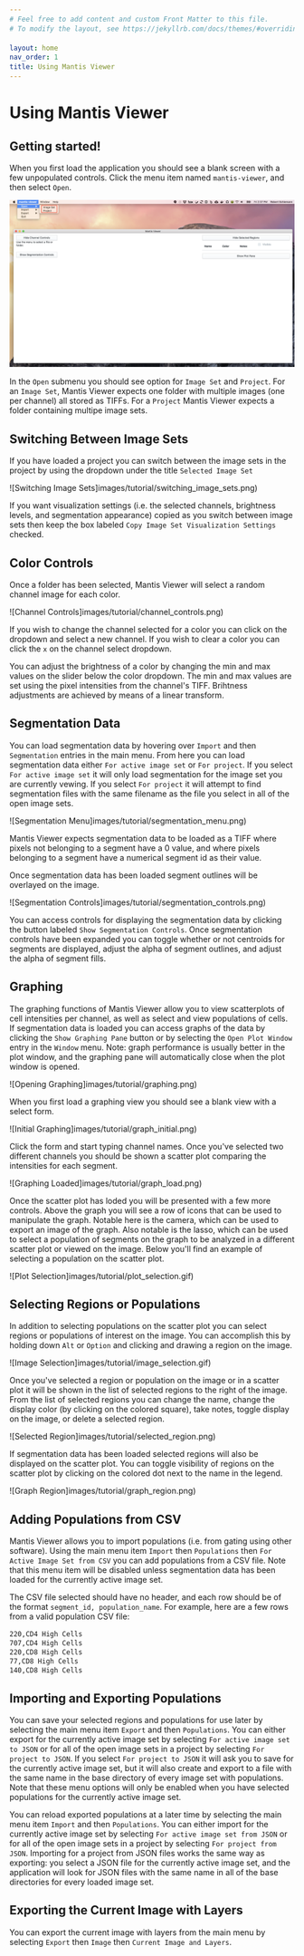 ```yaml
---
# Feel free to add content and custom Front Matter to this file.
# To modify the layout, see https://jekyllrb.com/docs/themes/#overriding-theme-defaults

layout: home
nav_order: 1
title: Using Mantis Viewer
---
```


# Using Mantis Viewer

## Getting started!

When you first load the application you should see a blank screen with a few unpopulated controls. Click the menu item named `mantis-viewer`, and then select `Open`.

![Application Load](images/tutorial/application_load.png)

In the `Open` submenu you should see option for `Image Set` and `Project`. For an `Image Set`, Mantis Viewer expects one folder with multiple images (one per channel) all stored as TIFFs. For a `Project` Mantis Viewer expects a folder containing multipe image sets.

## Switching Between Image Sets

If you have loaded a project you can switch between the image sets in the project by using the dropdown under the title `Selected Image Set`

![Switching Image Sets]images/tutorial/switching_image_sets.png)

If you want visualization settings (i.e. the selected channels, brightness levels, and segmentation appearance) copied as you switch between image sets then keep the box labeled `Copy Image Set Visualization Settings` checked.

## Color Controls

Once a folder has been selected, Mantis Viewer will select a random channel image for each color.

![Channel Controls]images/tutorial/channel_controls.png)

If you wish to change the channel selected for a color you can click on the dropdown and select a new channel. If you wish to clear a color you can click the `x` on the channel select dropdown.

You can adjust the brightness of a color by changing the min and max values on the slider below the color dropdown. The min and max values are set using the pixel intensities from the channel's TIFF. Brihtness adjustments are achieved by means of a linear transform.

## Segmentation Data

You can load segmentation data by hovering over `Import` and then `Segmentation` entries in the main menu. From here you can load segmentation data either `For active image set` or `For project`. If you select `For active image set` it will only load segmentation for the image set you are currently vewing. If you select `For project` it will attempt to find segmentation files with the same filename as the file you select in all of the open image sets.

![Segmentation Menu]images/tutorial/segmentation_menu.png)

Mantis Viewer expects segmentation data to be loaded as a TIFF where pixels not belonging to a segment have a 0 value, and where pixels belonging to a segment have a numerical segment id as their value.

Once segmentation data has been loaded segment outlines will be overlayed on the image.

![Segmentation Controls]images/tutorial/segmentation_controls.png)

You can access controls for displaying the segmentation data by clicking the button labeled `Show Segmentation Controls`. Once segmentation controls have been expanded you can toggle whether or not centroids for segments are displayed, adjust the alpha of segment outlines, and adjust the alpha of segment fills.

## Graphing

The graphing functions of Mantis Viewer allow you to view scatterplots of cell intensities per channel, as well as select and view populations of cells. If segmentation data is loaded you can access graphs of the data by clicking the `Show Graphing Pane` button or by selecting the `Open Plot Window` entry in the `Window` menu. Note: graph performance is usually better in the plot window, and the graphing pane will automatically close when the plot window is opened.

![Opening Graphing]images/tutorial/graphing.png)

When you first load a graphing view you should see a blank view with a select form.

![Initial Graphing]images/tutorial/graph_initial.png)

Click the form and start typing channel names. Once you've selected two different channels you should be shown a scatter plot comparing the intensities for each segment.

![Graphing Loaded]images/tutorial/graph_load.png)

Once the scatter plot has loded you will be presented with a few more controls. Above the graph you will see a row of icons that can be used to manipulate the graph. Notable here is the camera, which can be used to export an image of the graph. Also notable is the lasso, which can be used to select a population of segments on the graph to be analyzed in a different scatter plot or viewed on the image. Below you'll find an example of selecting a population on the scatter plot.

![Plot Selection]images/tutorial/plot_selection.gif)

## Selecting Regions or Populations

In addition to selecting populations on the scatter plot you can select regions or populations of interest on the image. You can accomplish this by holding down `Alt` or `Option` and clicking and drawing a region on the image.

![Image Selection]images/tutorial/image_selection.gif)

Once you've selected a region or population on the image or in a scatter plot it will be shown in the list of selected regions to the right of the image. From the list of selected regions you can change the name, change the display color (by clicking on the colored square), take notes, toggle display on the image, or delete a selected region.

![Selected Region]images/tutorial/selected_region.png)

If segmentation data has been loaded selected regions will also be displayed on the scatter plot. You can toggle visibility of regions on the scatter plot by clicking on the colored dot next to the name in the legend.

![Graph Region]images/tutorial/graph_region.png)

## Adding Populations from CSV

Mantis Viewer allows you to import populations (i.e. from gating using other software). Using the main menu item `Import` then `Populations` then `For Active Image Set from CSV` you can add populations from a CSV file. Note that this menu item will be disabled unless segmentation data has been loaded for the currently active image set.

The CSV file selected should have no header, and each row should be of the format `segment_id, population_name`. For example, here are a few rows from a valid population CSV file:

```
220,CD4 High Cells
707,CD4 High Cells
220,CD8 High Cells
77,CD8 High Cells
140,CD8 High Cells
```

## Importing and Exporting Populations

You can save your selected regions and populations for use later by selecting the main menu item `Export` and then `Populations`. You can either export for the currently active image set by selecting `For active image set to JSON` or for all of the open image sets in a project by selecting `For project to JSON`. If you select `For project to JSON` it will ask you to save for the currently active image set, but it will also create and export to a file with the same name in the base directory of every image set with populations. Note that these menu options will only be enabled when you have selected populations for the currently active image set.

You can reload exported populations at a later time by selecting the main menu item `Import` and then `Populations`. You can either import for the currently active image set by selecting `For active image set from JSON` or for all of the open image sets in a project by selecting `For project from JSON`. Importing for a project from JSON files works the same way as exporting: you select a JSON file for the currently active image set, and the application will look for JSON files with the same name in all of the base directories for every loaded image set.

## Exporting the Current Image with Layers

You can export the current image with layers from the main menu by selecting `Export` then `Image` then `Current Image and Layers`.
